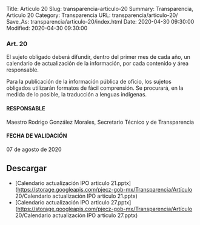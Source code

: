 Title: Artículo 20
Slug: transparencia-articulo-20
Summary: Transparencia, Artículo 20
Category: Transparencia
URL: transparencia/articulo-20/
Save_As: transparencia/articulo-20/index.html
Date: 2020-04-30 09:30:00
Modified: 2020-04-30 09:30:00


### Art. 20

El sujeto obligado deberá difundir, dentro del primer mes de cada año, un calendario de actualización de la información, por cada contenido y área responsable.

Para la publicación de la información pública de oficio, los sujetos obligados utilizarán formatos de fácil comprensión. Se procurará, en la medida de lo posible, la traducción a lenguas indígenas.

#### RESPONSABLE

Maestro Rodrigo González Morales, Secretario Técnico y de Transparencia

#### FECHA DE VALIDACIÓN

07 de agosto de 2020


## Descargar


* [Calendario actualización IPO articulo 21.pptx](https://storage.googleapis.com/pjecz-gob-mx/Transparencia/Artículo 20/Calendario actualización IPO articulo 21.pptx)
* [Calendario actualización IPO articulo 27.pptx](https://storage.googleapis.com/pjecz-gob-mx/Transparencia/Artículo 20/Calendario actualización IPO articulo 27.pptx)


